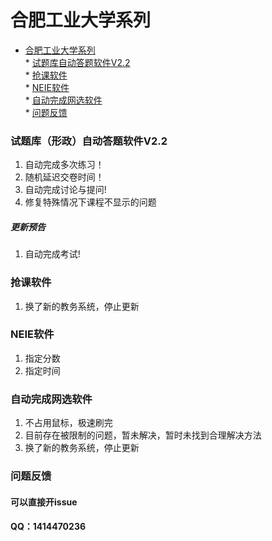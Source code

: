 <div class="line_item line_item_display xiaoshujiang_element" data-line="1"></div>
<div class="xiaoshujiang_element xsj_anchor">
  <a name="e59088e882a5e5b7a5e4b89ae5a4a7e5ada6e7b3bbe58897_1" class="blank_anchor_name"></a>
  <a id="e59088e882a5e5b7a5e4b89ae5a4a7e5ada6e7b3bbe58897_1" class="blank_anchor_id"></a>
  <a name="合肥工业大学系列" class="blank_anchor_name"></a>
  <a id="合肥工业大学系列" class="blank_anchor_id"></a>
</div>
<h1 class="xsj_heading_h1">
  <span class="xsj_heading_content">合肥工业大学系列</span>
</h1>
<div class="line_item xiaoshujiang_element" data-line="3"></div>
<ul>
  <li>
    <div class="line_item xiaoshujiang_element" data-line="3"></div>
    <a href="#%E5%90%88%E8%82%A5%E5%B7%A5%E4%B8%9A%E5%A4%A7%E5%AD%A6%E7%B3%BB%E5%88%97"
    class="xsj_link xsj_manu_link">合肥工业大学系列</a>
    <br> * <a href="#%E8%AF%95%E9%A2%98%E5%BA%93%E8%87%AA%E5%8A%A8%E7%AD%94%E9%A2%98%E8%BD%AF%E4%BB%B6v22"
    class="xsj_link xsj_manu_link">试题库自动答题软件V2.2</a>
    <br> * <a href="#%E6%8A%A2%E8%AF%BE%E8%BD%AF%E4%BB%B6" class="xsj_link xsj_manu_link">抢课软件</a>
    <br> * <a href="#neie%E8%BD%AF%E4%BB%B6" class="xsj_link xsj_manu_link">NEIE软件</a>
    <br> * <a href="#%E8%87%AA%E5%8A%A8%E5%AE%8C%E6%88%90%E7%BD%91%E9%80%89%E8%BD%AF%E4%BB%B6"
    class="xsj_link xsj_manu_link">自动完成网选软件</a>
    <br> * <a href="#%E9%97%AE%E9%A2%98%E5%8F%8D%E9%A6%88" class="xsj_link xsj_manu_link">问题反馈</a>
  </li>
</ul>
<div class="line_item line_item_display xiaoshujiang_element" data-line="10"></div>
<div class="xiaoshujiang_element xsj_anchor">
  <a name="e8af95e9a298e5ba93e887aae58aa8e7ad94e9a298e8bdafe4bbb6v22_2" class="blank_anchor_name"></a>
  <a id="e8af95e9a298e5ba93e887aae58aa8e7ad94e9a298e8bdafe4bbb6v22_2" class="blank_anchor_id"></a>
  <a name="试题库自动答题软件v22" class="blank_anchor_name"></a>
  <a id="试题库自动答题软件v22" class="blank_anchor_id"></a>
</div>
<h3 class="xsj_heading_h3">
  <span class="xsj_heading_content">试题库（形政）自动答题软件V2.2</span>
</h3>
<div class="line_item xiaoshujiang_element" data-line="11"></div>
<ol>
  <li>
    <div class="line_item xiaoshujiang_element" data-line="11"></div>
    自动完成多次练习！</li>
  <li>
    <div class="line_item xiaoshujiang_element" data-line="12"></div>
    随机延迟交卷时间！</li>
  <li>
    <div class="line_item xiaoshujiang_element" data-line="13"></div>
    自动完成讨论与提问!</li>
  <li>
    <div class="line_item xiaoshujiang_element" data-line="14"></div>
    修复特殊情况下课程不显示的问题</li>
</ol>
<div class="line_item line_item_display xiaoshujiang_element" data-line="15"></div>
<div class="xiaoshujiang_element xsj_anchor">
  <a name="e69bb4e696b0e9a284e5918a_3" class="blank_anchor_name"></a>
  <a id="e69bb4e696b0e9a284e5918a_3" class="blank_anchor_id"></a>
  <a name="更新预告" class="blank_anchor_name"></a>
  <a id="更新预告" class="blank_anchor_id"></a>
</div>
<h5 class="xsj_heading_h5">
  <span class="xsj_heading_content">更新预告</span>
</h5>
<div class="line_item xiaoshujiang_element" data-line="16"></div>
<ol>
  <li>
    <div class="line_item xiaoshujiang_element" data-line="16"></div>
    自动完成考试!</li>
</ol>
<div class="line_item line_item_display xiaoshujiang_element" data-line="18"></div>
<div class="xiaoshujiang_element xsj_anchor">
  <a name="e68aa2e8afbee8bdafe4bbb6_4" class="blank_anchor_name"></a>
  <a id="e68aa2e8afbee8bdafe4bbb6_4" class="blank_anchor_id"></a>
  <a name="抢课软件" class="blank_anchor_name"></a>
  <a id="抢课软件" class="blank_anchor_id"></a>
</div>
<h3 class="xsj_heading_h3">
  <span class="xsj_heading_content">抢课软件</span>
</h3>
<div class="line_item xiaoshujiang_element" data-line="20"></div>
<ol>
  <li>
    <div class="line_item xiaoshujiang_element" data-line="20"></div>
    换了新的教务系统，停止更新</li>
</ol>
<div class="line_item line_item_display xiaoshujiang_element" data-line="22"></div>
<div class="xiaoshujiang_element xsj_anchor">
  <a name="neiee8bdafe4bbb6_5" class="blank_anchor_name"></a>
  <a id="neiee8bdafe4bbb6_5" class="blank_anchor_id"></a>
  <a name="neie软件" class="blank_anchor_name"></a>
  <a id="neie软件" class="blank_anchor_id"></a>
</div>
<h3 class="xsj_heading_h3">
  <span class="xsj_heading_content">NEIE软件</span>
</h3>
<div class="line_item xiaoshujiang_element" data-line="24"></div>
<ol>
  <li>
    <div class="line_item xiaoshujiang_element" data-line="24"></div>
    指定分数</li>
  <li>
    <div class="line_item xiaoshujiang_element" data-line="25"></div>
    指定时间</li>
</ol>
<div class="line_item line_item_display xiaoshujiang_element" data-line="27"></div>
<div class="xiaoshujiang_element xsj_anchor">
  <a name="e887aae58aa8e5ae8ce68890e7bd91e98089e8bdafe4bbb6_6" class="blank_anchor_name"></a>
  <a id="e887aae58aa8e5ae8ce68890e7bd91e98089e8bdafe4bbb6_6" class="blank_anchor_id"></a>
  <a name="自动完成网选软件" class="blank_anchor_name"></a>
  <a id="自动完成网选软件" class="blank_anchor_id"></a>
</div>
<h3 class="xsj_heading_h3">
  <span class="xsj_heading_content">自动完成网选软件</span>
</h3>
<div class="line_item xiaoshujiang_element" data-line="29"></div>
<ol>
  <li>
    <div class="line_item xiaoshujiang_element" data-line="29"></div>
    不占用鼠标，极速刷完</li>
  <li>
    <div class="line_item xiaoshujiang_element" data-line="30"></div>
    目前存在被限制的问题，暂未解决，暂时未找到合理解决方法</li>
  <li>
    <div class="line_item xiaoshujiang_element" data-line="31"></div>
    换了新的教务系统，停止更新</li>
</ol>
<div class="line_item line_item_display xiaoshujiang_element" data-line="33"></div>
<div class="xiaoshujiang_element xsj_anchor">
  <a name="e997aee9a298e58f8de9a688_7" class="blank_anchor_name"></a>
  <a id="e997aee9a298e58f8de9a688_7" class="blank_anchor_id"></a>
  <a name="问题反馈" class="blank_anchor_name"></a>
  <a id="问题反馈" class="blank_anchor_id"></a>
</div>
<h3 class="xsj_heading_h3">
  <span class="xsj_heading_content">问题反馈</span>
</h3>
<div class="line_item line_item_display xiaoshujiang_element" data-line="34"></div>
<div class="xiaoshujiang_element xsj_anchor">
  <a name="e58fafe4bba5e79bb4e68ea5e5bc80issue_8" class="blank_anchor_name"></a>
  <a id="e58fafe4bba5e79bb4e68ea5e5bc80issue_8" class="blank_anchor_id"></a>
  <a name="可以直接开issue" class="blank_anchor_name"></a>
  <a id="可以直接开issue" class="blank_anchor_id"></a>
</div>
<h4 class="xsj_heading_h4">
  <span class="xsj_heading_content">可以直接开issue</span>
</h4>
<div class="line_item line_item_display xiaoshujiang_element" data-line="35"></div>
<div class="xiaoshujiang_element xsj_anchor">
  <a name="qqefbc9a1414470236_9" class="blank_anchor_name"></a>
  <a id="qqefbc9a1414470236_9" class="blank_anchor_id"></a>
  <a name="qq1414470236" class="blank_anchor_name"></a>
  <a id="qq1414470236" class="blank_anchor_id"></a>
</div>
<h4 class="xsj_heading_h4">
  <span class="xsj_heading_content">QQ：1414470236</span>
</h4>
